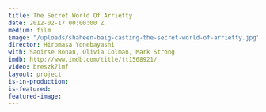 ```yaml
---
title: The Secret World Of Arrietty
date: 2012-02-17 00:00:00 Z
medium: film
image: "/uploads/shaheen-baig-casting-the-secret-world-of-arrietty.jpg"
director: Hiromasa Yonebayashi
with: Saoirse Ronan, Olivia Colman, Mark Strong
imdb: http://www.imdb.com/title/tt1568921/
video: breszk7lmf
layout: project
is-in-production: 
is-featured: 
featured-image: 
---
```


